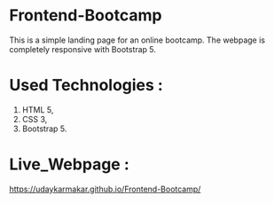 # Frontend-Bootcamp

This is a simple landing page for an online bootcamp. The webpage is completely responsive with Bootstrap 5. 

# Used Technologies : 
1. HTML 5, 
2. CSS 3, 
3. Bootstrap 5.

# Live_Webpage : 
https://udaykarmakar.github.io/Frontend-Bootcamp/

